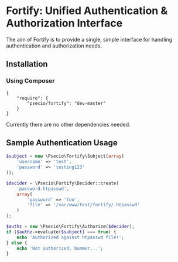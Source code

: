 Fortify: Unified Authentication & Authorization Interface
===========================

The aim of Fortify is to provide a single, simple interface for handling authentication
and authorization needs.

Installation
------------

### Using Composer

```
{
    "require": {
        "psecio/fortify": "dev-master"
    }
}
```

Currently there are no other dependencies needed.

Sample Authentication Usage
------------------

```php
$subject = new \Psecio\Fortify\Subject(array(
	'username' => 'test',
	'password' => 'testing123'
));

$decider = \Psecio\Fortify\Decider::create(
	'password.htpasswd',
	array(
		'password' => 'foo',
		'file' => '/var/www/test/fortify/.htpasswd'
	)
);

$authz = new \Psecio\Fortify\Authorize($decider);
if ($authz->evaluate($subject) === true) {
	echo 'Authorized against htpasswd file!';
} else {
	echo 'Not authorized, bummer...';
}

```